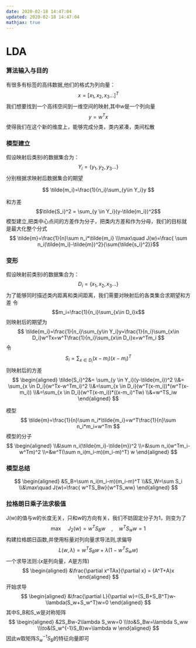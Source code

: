 ```yaml
---
date: 2020-02-18 14:47:04
updated: 2020-02-18 14:47:04
mathjax: true
---
```


# LDA
### 算法输入与目的
有很多有标签的高纬数据,他们的格式为列向量：
$$ x = [x_1,x_2,x_3...]^T $$
我们想要找到一个高纬空间到一维空间的映射,其中$w$是一个列向量
$$ y=w^T x $$
使得我们在这个新的维度上，能够完成分类，类内紧凑，类间松散

<!---more-->

### 模型建立
假设映射后类别i的数据集合为：
$$Y_i = \{y_1,y_2,y_3...\}$$
分别根据求映射后数据集合的期望

$$
\tilde{m_i}=\frac{1}{n_i}\sum_{y\in Y_i}y
$$

和方差
$$\tilde{S_i}^2 = \sum_{y \in Y_i}(y-\tilde{m_i})^2$$
模型建立,把类中心点间的方差作为分子，把类内方差和作为分母，我们的目标就是最大化整个分式
$$
\tilde{m}=\frac{1}{n}\sum n_i*\tilde{m_i}
\\\max\quad J(w)=\frac{ \sum n_i(\tilde{m_i}-\tilde{m})^2}{\sum{\tilde{s_i}^2}}$$

### 变形
假设映射前类别i的数据集合为：
$$D_i = \{x_1,x_2,x_3...\}$$
为了能够同时描述类内距离和类间距离，我们需要对映射后的各类集合求期望和方差
令
$$m_i=\frac{1}{n_i}\sum_{x\in D_i}x$$
则映射后的期望为
$$
\tilde{m_i}=\frac{1}{n_i}\sum_{y\in Y_i}y=\frac{1}{n_i}\sum_{x\in D_i}w^Tx=w^T\frac{1}{n_i}\sum_{x\in D_i}x=w^Tm_i
$$
令
$$S_i = \sum_{x \in D_i}(x-m_i)(x-m_i)^T$$
则映射后的方差
$$
\begin{aligned}
\tilde{S_i}^2&= \sum_{y \in Y_i}(y-\tilde{m_i})^2
\\&= \sum_{x \in D_i}(w^Tx-w^Tm_i)^2
\\&=\sum_{x \in D_i}(w^T(x-m_i))*(w^T(x-m_i))
\\&=\sum_{x \in D_i}(w^T(x-m_i))*((x-m_i)^Tw)
\\&=w^TS_iw
\end{aligned}
$$

模型
$$
\tilde{m}=\frac{1}{n}\sum n_i*\tilde{m_i}=w^T\frac{1}{n}\sum n_i*m_i=w^Tm
$$
模型的分子
$$
\begin{aligned}
\\&\sum n_i(\tilde{m_i}-\tilde{m})^2
\\=&\sum n_i(w^Tm_i-w^Tm)^2
\\=&w^T(\sum n_i(m_i-m)(m_i-m)^T) w
\end{aligned}
$$
### 模型总结
$$
\begin{aligned}
&S_B=\sum n_i(m_i-m)(m_i-m)^T
\\&S_W=\sum S_i
\\&\max\quad J(w)=\frac{ w^TS_Bw}{w^TS_ww}
\end{aligned}
$$

### 拉格朗日乘子法求极值
J(w)的值与w的长度无关，只和w的方向有关，我们不妨固定分子为1，则变为了
$$\max\quad J_2(w)=w^TS_Bw\quad,\quad w^TS_ww=1$$
构建拉格朗日函数,并使用标量对列向量求导法则,求偏导
$$L(w,\lambda) = w^TS_Bw+\lambda(1-w^TS_ww)$$
一个求导法则:($x$是列向量，$A$是方阵)
$$
\begin{aligned}
&\frac{\partial x^TAx}{\partial x} = (A^T+A)x
\end{aligned}
$$
开始求导
$$
\begin{aligned}
&\frac{\partial L}{\partial w}=(S_B+S_B^T)w-\lambda(S_w+S_w^T)w=0
\end{aligned}
$$
其中S_B和S_w是对称矩阵
$$
\begin{aligned}
&2S_Bw-2\lambda S_ww=0
\\\to&S_Bw=\lambda S_ww
\\\to&(S_w^{-1}S_B)w=\lambda w
\end{aligned}
$$
因此$w$取矩阵$S_w^{-1}S_B$的特征向量即可
